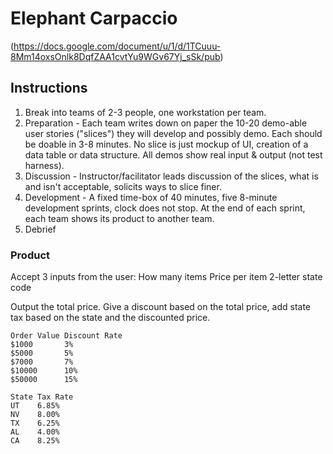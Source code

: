 # Elephant Carpaccio
(https://docs.google.com/document/u/1/d/1TCuuu-8Mm14oxsOnlk8DqfZAA1cvtYu9WGv67Yj_sSk/pub) 

## Instructions
1.   Break into teams of 2-3 people, one workstation per team.
2.   Preparation - Each team writes down on paper the 10-20 demo-able user stories ("slices") they will develop and possibly demo. Each should be doable in 3-8 minutes. No slice is just mockup of UI, creation of a data table or data structure. All demos show real input & output (not test harness).
3.   Discussion - Instructor/facilitator leads discussion of the slices, what is and isn't acceptable, solicits ways to slice finer.
4.   Development - A fixed time-box of 40 minutes, five 8-minute development sprints, clock does not stop. At the end of each sprint, each team shows its product to another team.
5.	Debrief

### Product
Accept 3 inputs from the user:
  How many items
  Price per item
  2-letter state code

Output the total price. Give a discount based on the total price, add state tax based on the state and the discounted price.

```
Order Value Discount Rate
$1000       3%
$5000       5%
$7000       7%
$10000      10%
$50000      15%
```

```
State Tax Rate
UT    6.85%
NV    8.00%
TX    6.25%
AL    4.00%
CA    8.25%
```


